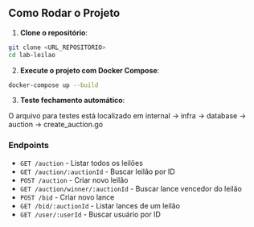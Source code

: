 ## Como Rodar o Projeto

1. **Clone o repositório**:
```bash
git clone <URL_REPOSITÓRIO>
cd lab-leilao
```

2. **Execute o projeto com Docker Compose**:
```bash
docker-compose up --build
```

3. **Teste fechamento automático**:

O arquivo para testes está localizado em internal -> infra -> database -> auction -> create_auction.go

### Endpoints

- `GET /auction` - Listar todos os leilões
- `GET /auction/:auctionId` - Buscar leilão por ID
- `POST /auction` - Criar novo leilão
- `GET /auction/winner/:auctionId` - Buscar lance vencedor do leilão
- `POST /bid` - Criar novo lance
- `GET /bid/:auctionId` - Listar lances de um leilão
- `GET /user/:userId` - Buscar usuário por ID
